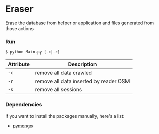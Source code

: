 # Eraser

Erase the database from helper or application and files generated from those actions

### Run

`$ python Main.py [-c|-r]`

Attribute  | Description
---------- | -----------
`-c`       | remove all data crawled
`-r`       | remove all data inserted by reader OSM
`-s`       | remove all sessions

### Dependencies

If you want to install the packages manually, here's a
list:

* [pymongo](https://pypi.python.org/pypi/pymongo)
